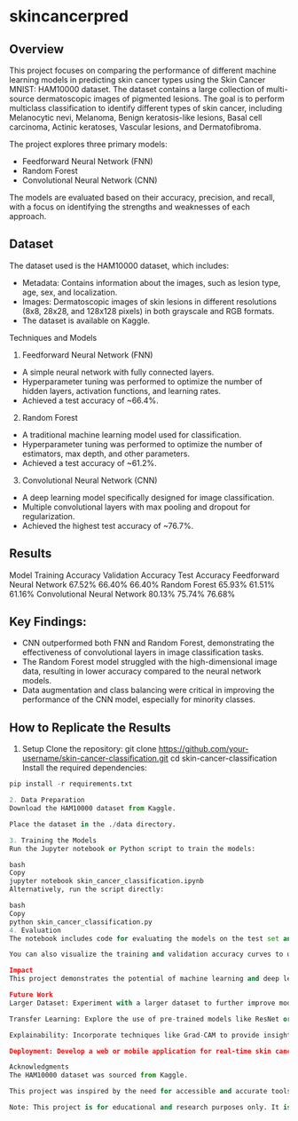 # skincancerpred
## Overview
This project focuses on comparing the performance of different machine learning models in predicting skin cancer types using the Skin Cancer MNIST: HAM10000 dataset. The dataset contains a large collection of multi-source dermatoscopic images of pigmented lesions. The goal is to perform multiclass classification to identify different types of skin cancer, including Melanocytic nevi, Melanoma, Benign keratosis-like lesions, Basal cell carcinoma, Actinic keratoses, Vascular lesions, and Dermatofibroma.

The project explores three primary models:
- Feedforward Neural Network (FNN)
- Random Forest
- Convolutional Neural Network (CNN)

The models are evaluated based on their accuracy, precision, and recall, with a focus on identifying the strengths and weaknesses of each approach.

## Dataset
The dataset used is the HAM10000 dataset, which includes:
- Metadata: Contains information about the images, such as lesion type, age, sex, and localization.
- Images: Dermatoscopic images of skin lesions in different resolutions (8x8, 28x28, and 128x128 pixels) in both grayscale and RGB formats.
- The dataset is available on Kaggle.

Techniques and Models
1. Feedforward Neural Network (FNN)
- A simple neural network with fully connected layers.
- Hyperparameter tuning was performed to optimize the number of hidden layers, activation functions, and learning rates.
- Achieved a test accuracy of ~66.4%.

2. Random Forest
- A traditional machine learning model used for classification.
- Hyperparameter tuning was performed to optimize the number of estimators, max depth, and other parameters.
- Achieved a test accuracy of ~61.2%.

3. Convolutional Neural Network (CNN)
- A deep learning model specifically designed for image classification.
- Multiple convolutional layers with max pooling and dropout for regularization.
- Achieved the highest test accuracy of ~76.7%.

## Results
Model	Training Accuracy	Validation Accuracy	Test Accuracy
Feedforward Neural Network	67.52%	66.40%	66.40%
Random Forest	65.93%	61.51%	61.16%
Convolutional Neural Network	80.13%	75.74%	76.68%

## Key Findings:
- CNN outperformed both FNN and Random Forest, demonstrating the effectiveness of convolutional layers in image classification tasks.
- The Random Forest model struggled with the high-dimensional image data, resulting in lower accuracy compared to the neural network models.
- Data augmentation and class balancing were critical in improving the performance of the CNN model, especially for minority classes.

## How to Replicate the Results
1. Setup
Clone the repository:
git clone https://github.com/your-username/skin-cancer-classification.git
cd skin-cancer-classification
Install the required dependencies:

```python
pip install -r requirements.txt

2. Data Preparation
Download the HAM10000 dataset from Kaggle.

Place the dataset in the ./data directory.

3. Training the Models
Run the Jupyter notebook or Python script to train the models:

bash
Copy
jupyter notebook skin_cancer_classification.ipynb
Alternatively, run the script directly:

bash
Copy
python skin_cancer_classification.py
4. Evaluation
The notebook includes code for evaluating the models on the test set and generating confusion matrices.

You can also visualize the training and validation accuracy curves to understand the model's performance over time.

Impact
This project demonstrates the potential of machine learning and deep learning in medical image analysis, particularly in the early detection of skin cancer. By comparing different models, we highlight the importance of choosing the right architecture for specific tasks. The CNN model's superior performance suggests that deep learning techniques can be highly effective in medical diagnostics, potentially aiding dermatologists in making more accurate and timely diagnoses.

Future Work
Larger Dataset: Experiment with a larger dataset to further improve model generalization.

Transfer Learning: Explore the use of pre-trained models like ResNet or EfficientNet for better performance.

Explainability: Incorporate techniques like Grad-CAM to provide insights into the model's decision-making process.

Deployment: Develop a web or mobile application for real-time skin cancer detection.

Acknowledgments
The HAM10000 dataset was sourced from Kaggle.

This project was inspired by the need for accessible and accurate tools for skin cancer detection.

Note: This project is for educational and research purposes only. It is not intended for clinical use. Always consult a medical professional for accurate diagnosis and treatment.
